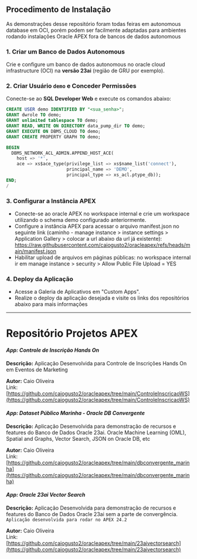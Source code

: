 
## **Procedimento de Instalação**

As demonstrações desse repositório foram todas feiras em autonomous database em OCI, porém podem ser facilmente adaptadas para ambientes rodando instalações Oracle APEX fora de bancos de dados autonomous

### 1. Criar um Banco de Dados Autonomous
Crie e configure um banco de dados autonomous no oracle cloud infrastructure (OCI) na **versão 23ai** (região de GRU por exemplo).

### 2. Criar Usuário `demo` e Conceder Permissões
Conecte-se ao **SQL Developer Web** e execute os comandos abaixo:

```sql
CREATE USER demo IDENTIFIED BY "<sua_senha>";
GRANT dwrole TO demo;
GRANT unlimited tablespace TO demo;
GRANT READ, WRITE ON DIRECTORY data_pump_dir TO demo;
GRANT EXECUTE ON DBMS_CLOUD TO demo;
GRANT CREATE PROPERTY GRAPH TO demo;

BEGIN
  DBMS_NETWORK_ACL_ADMIN.APPEND_HOST_ACE(
    host => '*',
    ace => xs$ace_type(privilege_list => xs$name_list('connect'),
                       principal_name => 'DEMO',
                       principal_type => xs_acl.ptype_db));
END;
/ 

```

### 3. Configurar a Instância APEX
* Conecte-se ao oracle APEX no workspace internal e crie um workspace utilizando o schema demo configurado anteriormente.
* Configure a instância APEX para acessar o arquivo manifest.json no seguinte link (caminho - manage instance > instance settings > Application Gallery > colocar a url abaixo da url já existente):
https://raw.githubusercontent.com/caiogusto2/oracleapex/refs/heads/main/manifest.json
* Habilitar upload de arquivos em páginas públicas: no workspace internal ir em manage instance > security > Allow Public File Upload = YES

### 4. Deploy da Aplicação
* Acesse a Galeria de Aplicativos em "Custom Apps".
* Realize o deploy da aplicação desejada e visite os links dos repositórios abaixo para mais informações

---

# Repositório Projetos APEX

#### _App: Controle de Inscrição Hands On_
**Descrição:** Aplicação Desenvolvida para Controle de Inscrições Hands On em Eventos de Marketing  

**Autor:** Caio Oliveira  
Link: [https://github.com/caiogusto2/oracleapex/tree/main/ControleInscricaoWS](https://github.com/caiogusto2/oracleapex/tree/main/ControleInscricaoWS)

#### _App: Dataset Público Marinha - Oracle DB Convergente_
**Descrição:** Aplicação Desenvolvida para demonstração de recursos e features do Banco de Dados Oracle 23ai. Oracle Machine Learning (OML), Spatial and Graphs, Vector Search, JSON on Oracle DB, etc

**Autor:** Caio Oliveira  
Link: [https://github.com/caiogusto2/oracleapex/tree/main/dbconvergente_marinha](https://github.com/caiogusto2/oracleapex/tree/main/dbconvergente_marinha)

#### _App: Oracle 23ai Vector Search_
**Descrição:** Aplicação Desenvolvida para demonstração de recursos e features do Banco de Dados Oracle 23ai sem a parte de convergência. `Aplicação desenvolvida para rodar no APEX 24.2` 

**Autor:** Caio Oliveira  
Link: [https://github.com/caiogusto2/oracleapex/tree/main/23aivectorsearch](https://github.com/caiogusto2/oracleapex/tree/main/23aivectorsearch)
